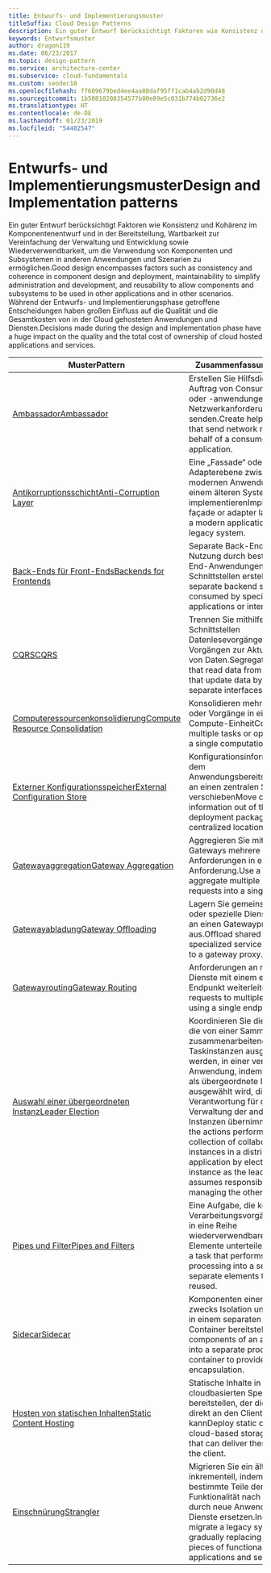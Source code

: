 ```yaml
---
title: Entwurfs- und Implementierungsmuster
titleSuffix: Cloud Design Patterns
description: Ein guter Entwurf berücksichtigt Faktoren wie Konsistenz und Kohärenz im Komponentenentwurf und in der Bereitstellung, Wartbarkeit zur Vereinfachung der Verwaltung und Entwicklung sowie Wiederverwendbarkeit, um die Verwendung von Komponenten und Subsystemen in anderen Anwendungen und Szenarien zu ermöglichen. Während der Entwurfs- und Implementierungsphase getroffene Entscheidungen haben großen Einfluss auf die Qualität und die Gesamtkosten von in der Cloud gehosteten Anwendungen und Diensten.
keywords: Entwurfsmuster
author: dragon119
ms.date: 06/23/2017
ms.topic: design-pattern
ms.service: architecture-center
ms.subservice: cloud-fundamentals
ms.custom: seodec18
ms.openlocfilehash: ff609679bed4ee4aa88daf95ff1cab4ab2d90d48
ms.sourcegitcommit: 1b50810208354577b00e89e5c031b774b02736e2
ms.translationtype: HT
ms.contentlocale: de-DE
ms.lasthandoff: 01/23/2019
ms.locfileid: "54482547"
---
```

# <a name="design-and-implementation-patterns"></a><span data-ttu-id="f16b4-105">Entwurfs- und Implementierungsmuster</span><span class="sxs-lookup"><span data-stu-id="f16b4-105">Design and Implementation patterns</span></span>

<span data-ttu-id="f16b4-106">Ein guter Entwurf berücksichtigt Faktoren wie Konsistenz und Kohärenz im Komponentenentwurf und in der Bereitstellung, Wartbarkeit zur Vereinfachung der Verwaltung und Entwicklung sowie Wiederverwendbarkeit, um die Verwendung von Komponenten und Subsystemen in anderen Anwendungen und Szenarien zu ermöglichen.</span><span class="sxs-lookup"><span data-stu-id="f16b4-106">Good design encompasses factors such as consistency and coherence in component design and deployment, maintainability to simplify administration and development, and reusability to allow components and subsystems to be used in other applications and in other scenarios.</span></span> <span data-ttu-id="f16b4-107">Während der Entwurfs- und Implementierungsphase getroffene Entscheidungen haben großen Einfluss auf die Qualität und die Gesamtkosten von in der Cloud gehosteten Anwendungen und Diensten.</span><span class="sxs-lookup"><span data-stu-id="f16b4-107">Decisions made during the design and implementation phase have a huge impact on the quality and the total cost of ownership of cloud hosted applications and services.</span></span>

|                                <span data-ttu-id="f16b4-108">Muster</span><span class="sxs-lookup"><span data-stu-id="f16b4-108">Pattern</span></span>                                 |                                                                                                      <span data-ttu-id="f16b4-109">Zusammenfassung</span><span class="sxs-lookup"><span data-stu-id="f16b4-109">Summary</span></span>                                                                                                       |
|------------------------------------------------------------------------|--------------------------------------------------------------------------------------------------------------------------------------------------------------------------------------------------------------------|
|                     [<span data-ttu-id="f16b4-110">Ambassador</span><span class="sxs-lookup"><span data-stu-id="f16b4-110">Ambassador</span></span>](../ambassador.md)                     |                                                         <span data-ttu-id="f16b4-111">Erstellen Sie Hilfsdienste, die im Auftrag von Consumerdiensten oder -anwendungen Netzwerkanforderungen senden.</span><span class="sxs-lookup"><span data-stu-id="f16b4-111">Create helper services that send network requests on behalf of a consumer service or application.</span></span>                                                          |
|          [<span data-ttu-id="f16b4-112">Antikorruptionsschicht</span><span class="sxs-lookup"><span data-stu-id="f16b4-112">Anti-Corruption Layer</span></span>](../anti-corruption-layer.md)          |                                                               <span data-ttu-id="f16b4-113">Eine „Fassade“ oder Adapterebene zwischen einer modernen Anwendung und einem älteren System implementieren</span><span class="sxs-lookup"><span data-stu-id="f16b4-113">Implement a façade or adapter layer between a modern application and a legacy system.</span></span>                                                                |
|         [<span data-ttu-id="f16b4-114">Back-Ends für Front-Ends</span><span class="sxs-lookup"><span data-stu-id="f16b4-114">Backends for Frontends</span></span>](../backends-for-frontends.md)         |                                                          <span data-ttu-id="f16b4-115">Separate Back-End-Dienste zur Nutzung durch bestimmte Front-End-Anwendungen oder -Schnittstellen erstellen</span><span class="sxs-lookup"><span data-stu-id="f16b4-115">Create separate backend services to be consumed by specific frontend applications or interfaces.</span></span>                                                          |
|                           [<span data-ttu-id="f16b4-116">CQRS</span><span class="sxs-lookup"><span data-stu-id="f16b4-116">CQRS</span></span>](../cqrs.md)                           |                                                         <span data-ttu-id="f16b4-117">Trennen Sie mithilfe separater Schnittstellen Datenlesevorgänge von Vorgängen zur Aktualisierung von Daten.</span><span class="sxs-lookup"><span data-stu-id="f16b4-117">Segregate operations that read data from operations that update data by using separate interfaces.</span></span>                                                         |
| [<span data-ttu-id="f16b4-118">Computeressourcenkonsolidierung</span><span class="sxs-lookup"><span data-stu-id="f16b4-118">Compute Resource Consolidation</span></span>](../compute-resource-consolidation.md) |                                                                     <span data-ttu-id="f16b4-119">Konsolidieren mehrerer Tasks oder Vorgänge in einer einzelnen Compute-Einheit</span><span class="sxs-lookup"><span data-stu-id="f16b4-119">Consolidate multiple tasks or operations into a single computational unit</span></span>                                                                      |
|   [<span data-ttu-id="f16b4-120">Externer Konfigurationsspeicher</span><span class="sxs-lookup"><span data-stu-id="f16b4-120">External Configuration Store</span></span>](../external-configuration-store.md)   |                                                        <span data-ttu-id="f16b4-121">Konfigurationsinformationen aus dem Anwendungsbereitstellungspaket an einen zentralen Speicherort verschieben</span><span class="sxs-lookup"><span data-stu-id="f16b4-121">Move configuration information out of the application deployment package to a centralized location.</span></span>                                                         |
|            [<span data-ttu-id="f16b4-122">Gatewayaggregation</span><span class="sxs-lookup"><span data-stu-id="f16b4-122">Gateway Aggregation</span></span>](../gateway-aggregation.md)            |                                                                   <span data-ttu-id="f16b4-123">Aggregieren Sie mithilfe eines Gateways mehrere einzelne Anforderungen in einer einzigen Anforderung.</span><span class="sxs-lookup"><span data-stu-id="f16b4-123">Use a gateway to aggregate multiple individual requests into a single request.</span></span>                                                                   |
|             [<span data-ttu-id="f16b4-124">Gatewayabladung</span><span class="sxs-lookup"><span data-stu-id="f16b4-124">Gateway Offloading</span></span>](../gateway-offloading.md)             |                                                                      <span data-ttu-id="f16b4-125">Lagern Sie gemeinsam genutzte oder spezielle Dienstfunktionen an einen Gatewayproxy aus.</span><span class="sxs-lookup"><span data-stu-id="f16b4-125">Offload shared or specialized service functionality to a gateway proxy.</span></span>                                                                       |
|                [<span data-ttu-id="f16b4-126">Gatewayrouting</span><span class="sxs-lookup"><span data-stu-id="f16b4-126">Gateway Routing</span></span>](../gateway-routing.md)                |                                                                            <span data-ttu-id="f16b4-127">Anforderungen an mehrere Dienste mit einem einzelnen Endpunkt weiterleiten</span><span class="sxs-lookup"><span data-stu-id="f16b4-127">Route requests to multiple services using a single endpoint.</span></span>                                                                            |
|                [<span data-ttu-id="f16b4-128">Auswahl einer übergeordneten Instanz</span><span class="sxs-lookup"><span data-stu-id="f16b4-128">Leader Election</span></span>](../leader-election.md)                | <span data-ttu-id="f16b4-129">Koordinieren Sie die Aktionen, die von einer Sammlung zusammenarbeitender Taskinstanzen ausgeführt werden, in einer verteilten Anwendung, indem eine Instanz als übergeordnete Instanz ausgewählt wird, die die Verantwortung für die Verwaltung der anderen Instanzen übernimmt.</span><span class="sxs-lookup"><span data-stu-id="f16b4-129">Coordinate the actions performed by a collection of collaborating task instances in a distributed application by electing one instance as the leader that assumes responsibility for managing the other instances.</span></span> |
|              [<span data-ttu-id="f16b4-130">Pipes und Filter</span><span class="sxs-lookup"><span data-stu-id="f16b4-130">Pipes and Filters</span></span>](../pipes-and-filters.md)              |                                                     <span data-ttu-id="f16b4-131">Eine Aufgabe, die komplexe Verarbeitungsvorgänge ausführt, in eine Reihe wiederverwendbarer separater Elemente unterteilen</span><span class="sxs-lookup"><span data-stu-id="f16b4-131">Break down a task that performs complex processing into a series of separate elements that can be reused.</span></span>                                                      |
|                        [<span data-ttu-id="f16b4-132">Sidecar</span><span class="sxs-lookup"><span data-stu-id="f16b4-132">Sidecar</span></span>](../sidecar.md)                        |                                                  <span data-ttu-id="f16b4-133">Komponenten einer Anwendung zwecks Isolation und Kapselung in einem separaten Prozess oder Container bereitstellen</span><span class="sxs-lookup"><span data-stu-id="f16b4-133">Deploy components of an application into a separate process or container to provide isolation and encapsulation.</span></span>                                                  |
|         [<span data-ttu-id="f16b4-134">Hosten von statischen Inhalten</span><span class="sxs-lookup"><span data-stu-id="f16b4-134">Static Content Hosting</span></span>](../static-content-hosting.md)         |                                                        <span data-ttu-id="f16b4-135">Statische Inhalte in einem cloudbasierten Speicherdienst bereitstellen, der die Inhalte direkt an den Client übermitteln kann</span><span class="sxs-lookup"><span data-stu-id="f16b4-135">Deploy static content to a cloud-based storage service that can deliver them directly to the client.</span></span>                                                        |
|                      [<span data-ttu-id="f16b4-136">Einschnürung</span><span class="sxs-lookup"><span data-stu-id="f16b4-136">Strangler</span></span>](../strangler.md)                      |                                         <span data-ttu-id="f16b4-137">Migrieren Sie ein älteres System inkrementell, indem Sie bestimmte Teile der Funktionalität nach und nach durch neue Anwendungen und Dienste ersetzen.</span><span class="sxs-lookup"><span data-stu-id="f16b4-137">Incrementally migrate a legacy system by gradually replacing specific pieces of functionality with new applications and services.</span></span>                                          |
